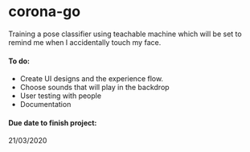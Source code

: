 # corona-go

Training a pose classifier using teachable machine which will be set to remind me when I accidentally touch my face.

#### To do:
- Create UI designs and the experience flow.
- Choose sounds that will play in the backdrop
- User testing with people
- Documentation


#### Due date to finish project:
21/03/2020

